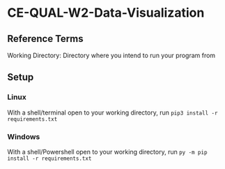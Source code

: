 # CE-QUAL-W2-Data-Visualization


## Reference Terms
Working Directory: Directory where you intend to run your program from
## Setup
### Linux
With a shell/terminal open to your working directory, run `pip3 install -r requirements.txt`

### Windows
With a shell/Powershell open to your working directory, run `py -m pip install -r requirements.txt`
